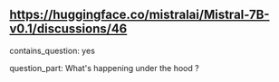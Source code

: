 ## https://huggingface.co/mistralai/Mistral-7B-v0.1/discussions/46

contains_question: yes

question_part: What's happening under the hood ?